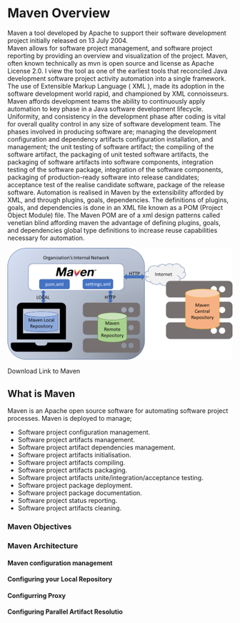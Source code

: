 
# Maven Overview

Maven a tool developed by Apache to support their software development project initially released on 13 July 2004.  
Maven allows for software project management, and software project reporting by providing an overview and visualization 
of the project.  Maven, often known technically as mvn is open source and license as Apache License 2.0.  I view the 
tool as one of the earliest tools that reconciled Java development software project activity automation into a single 
framework.  The use of Extensible Markup Language ( XML ), made its adoption in the software development world rapid, 
and championed by XML connoisseurs.  Maven affords development teams the ability to continuously apply automation to 
key phase in a Java software development lifecycle.  Uniformity, and consistency in the development phase after coding 
is vital for overall quality control in any size of software development team.  The phases involved in producing 
software are; managing the development configuration and dependency artifacts configuration installation, and 
management; the unit testing of software artifact; the compiling of the software artifact, the packaging of unit 
tested software artifacts, the packaging of software artifacts into software components, integration testing of the 
software package, integration of the software components, packaging of production-ready software into release candidates;
acceptance test of the realise candidate software, package of the release software.
Automation is realised in Maven by the extensibility afforded by XML, and through plugins, goals, dependencies.  The
definitions of plugins, goals, and dependencies is done in an XML file known as a POM (Project Object Module) file.
The Maven POM are of a xml design patterns called venetian blind affording maven the advantage of defining plugins, goals, 
and dependencies global type definitions to increase reuse capabilities necessary for automation.
 

 

![Image](https://github.com/kakuffo/maven/blob/master/images/Maven-Architecture-ju.png)

 Download Link to Maven
 

## What is Maven

Maven is an Apache open source software for automating software project processes.  Maven is deployed
to manage;

* Software project configuration management.
* Software project artifacts management.
* Software project artifact dependencies management.
* Software project artifacts initialisation.
* Software project artifacts compiling.
* Software project artifacts packaging.
* Software project artifacts unite/integration/acceptance testing.
* Software project package deployment.
* Software project package documentation.
* Software project status reporting.
* Software project artifacts cleaning.

### Maven Objectives



### Maven Architecture


#### Maven configuration management


#### Configuring your Local Repository

#### Configurring Proxy


#### Configuring Parallel Artifact Resolutio


